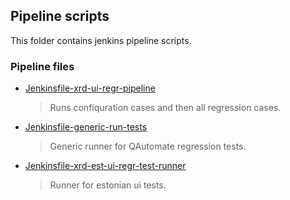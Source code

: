 ## Pipeline scripts

This folder contains jenkins pipeline scripts.

### Pipeline files


* [Jenkinsfile-xrd-ui-regr-pipeline](Jenkinsfile-xrd-ui-regr-pipeline)
    > Runs confiquration cases and then all regression cases.
* [Jenkinsfile-generic-run-tests](Jenkinsfile-generic-run-tests)
    > Generic runner for QAutomate regression tests.
* [Jenkinsfile-xrd-est-ui-regr-test-runner](Jenkinsfile-xrd-est-ui-regr-test-runner)
    > Runner for estonian ui tests.

